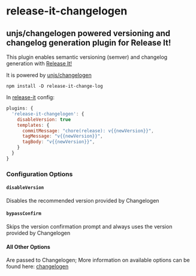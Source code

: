 # release-it-changelogen

## unjs/changelogen powered versioning and changelog generation plugin for Release It!

This plugin enables semantic versioning (semver) and changelog generation with [Release It!](https://github.com/release-it/release-it)

It is powered by [unjs/changelogen](https://github.com/unjs/changelogen)

```
npm install -D release-it-change-log
```

In [release-it](https://github.com/release-it/release-it) config:

```js
plugins: {
  'release-it-changelogen': {
    disableVersion: true
    templates: {
      commitMessage: "chore(release): v{{newVersion}}",
      tagMessage: "v{{newVersion}}",
      tagBody: "v{{newVersion}}",
    }
  }
}
```

### Configuration Options

#### `disableVersion`

Disables the recommended version provided by Changelogen

#### `bypassConfirm`

Skips the version confirmation prompt and always uses the version provided by Changelogen

#### All Other Options

Are passed to Changelogen; More information on available options can be found here: [changelogen](https://github.com/unjs/changelogen/blob/main/src/config.ts)
